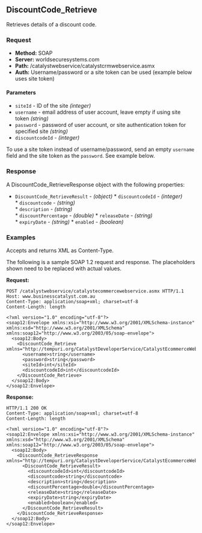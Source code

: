 ## DiscountCode_Retrieve

Retrieves details of a discount code.

### Request

* **Method:** SOAP
* **Server:** worldsecuresystems.com
* **Path:** /catalystwebservice/catalystcrmwebservice.asmx
* **Auth:** Username/password or a site token can be used (example below uses site token)

#### Parameters

* `siteId` - ID of the site *(integer)*
* `username` - email address of user account, leave empty if using site token *(string)*
* `password` - password of user account, or site authentication token for specified site *(string)*
* `discountcodeId` - *(integer)*	

To use a site token instead of username/password, send an empty `username` field and the site token as the `password`. See example below.

### Response

A DiscountCode_RetrieveResponse object with the following properties:

* `DiscountCode_RetrieveResult` - *(object)* 
		* `discountcodeId` - *(integer)*	
		* `discountcode` - *(string)*	
		* `description` - *(string)*	
		* `discountPercentage` - *(double)*	
		* `releaseDate` - *(string)*	
		* `expiryDate` - *(string)*	
		* `enabled` - *(boolean)*	

### Examples

Accepts and returns XML as Content-Type. 

The following is a sample SOAP 1.2 request and response. The placeholders shown need to be replaced with actual values.

**Request:**
~~~
POST /catalystwebservice/catalystecommercewebservice.asmx HTTP/1.1
Host: www.businesscatalyst.com.au
Content-Type: application/soap+xml; charset=utf-8
Content-Length: length

<?xml version="1.0" encoding="utf-8"?>
<soap12:Envelope xmlns:xsi="http://www.w3.org/2001/XMLSchema-instance" xmlns:xsd="http://www.w3.org/2001/XMLSchema" xmlns:soap12="http://www.w3.org/2003/05/soap-envelope">
  <soap12:Body>
    <DiscountCode_Retrieve xmlns="http://tempuri.org/CatalystDeveloperService/CatalystEcommerceWebservice">
      <username>string</username>
      <password>string</password>
      <siteId>int</siteId>
      <discountcodeId>int</discountcodeId>
    </DiscountCode_Retrieve>
  </soap12:Body>
</soap12:Envelope>
~~~

**Response:**
~~~
HTTP/1.1 200 OK
Content-Type: application/soap+xml; charset=utf-8
Content-Length: length

<?xml version="1.0" encoding="utf-8"?>
<soap12:Envelope xmlns:xsi="http://www.w3.org/2001/XMLSchema-instance" xmlns:xsd="http://www.w3.org/2001/XMLSchema" xmlns:soap12="http://www.w3.org/2003/05/soap-envelope">
  <soap12:Body>
    <DiscountCode_RetrieveResponse xmlns="http://tempuri.org/CatalystDeveloperService/CatalystEcommerceWebservice">
      <DiscountCode_RetrieveResult>
        <discountcodeId>int</discountcodeId>
        <discountcode>string</discountcode>
        <description>string</description>
        <discountPercentage>double</discountPercentage>
        <releaseDate>string</releaseDate>
        <expiryDate>string</expiryDate>
        <enabled>boolean</enabled>
      </DiscountCode_RetrieveResult>
    </DiscountCode_RetrieveResponse>
  </soap12:Body>
</soap12:Envelope>
~~~

